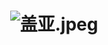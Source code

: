 <h1 style="
  text-align:center;>你好，这里是阿冲的个人网站<h1>
<div style="
  background-color:#f1f1f1;
  text-align:center;
  padding:40px;
  ">
   <img src="https://i.imgs.ovh/2025/04/05/OD74Y.jpeg" alt="盖亚.jpeg" border="0">
</div>
    

